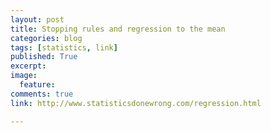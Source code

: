 ```yaml
---
layout: post
title: Stopping rules and regression to the mean
categories: blog
tags: [statistics, link]
published: True
excerpt: 
image: 
  feature:
comments: true
link: http://www.statisticsdonewrong.com/regression.html

---
```


